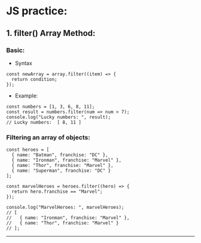 # JS practice:

## 1. filter() Array Method:

### Basic:

- Syntax

```
const newArray = array.filter((item) => {
  return condition;
});
```

- Example:

```
const numbers = [1, 3, 6, 8, 11];
const result = numbers.filter(num => num > 7);
console.log("Lucky numbers: ", result);
// Lucky numbers:  [ 8, 11 ]
```

### Filtering an array of objects:

```
const heroes = [
  { name: "Batman", franchise: "DC" },
  { name: "Ironman", franchise: "Marvel" },
  { name: "Thor", franchise: "Marvel" },
  { name: "Superman", franchise: "DC" }
];

const marvelHeroes = heroes.filter((hero) => {
  return hero.franchise == "Marvel";
});

console.log("MarvelHeroes: ", marvelHeroes);
// [
//   { name: "Ironman", franchise: "Marvel" },
//   { name: "Thor", franchise: "Marvel" }
// ];
```

---
